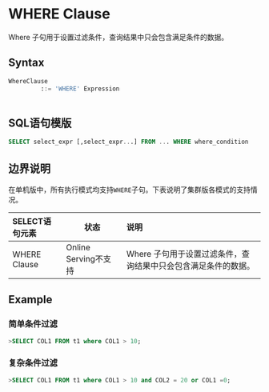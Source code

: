 # WHERE Clause

Where 子句用于设置过滤条件，查询结果中只会包含满足条件的数据。

## Syntax

```sql
WhereClause
         ::= 'WHERE' Expression
         
```

## SQL语句模版

```SQL
SELECT select_expr [,select_expr...] FROM ... WHERE where_condition
```

## 边界说明
在单机版中，所有执行模式均支持`WHERE`子句。下表说明了集群版各模式的支持情况。

| SELECT语句元素 | 状态                 | 说明                                                         |
| :------------- | -------------------- | :----------------------------------------------------------- |
| WHERE Clause   | Online Serving不支持 | Where 子句用于设置过滤条件，查询结果中只会包含满足条件的数据。 |

## Example

### 简单条件过滤

```SQL
>SELECT COL1 FROM t1 where COL1 > 10;
```

### 复杂条件过滤

```sql
>SELECT COL1 FROM t1 where COL1 > 10 and COL2 = 20 or COL1 =0;
```

